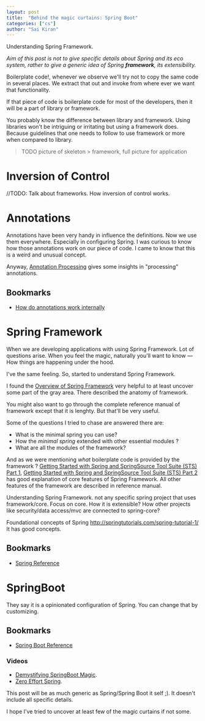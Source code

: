 ```yaml
---
layout: post
title:  "Behind the magic curtains: Spring Boot"
categories: ["cs"]
author: "Sai Kiran"
---
```


Understanding Spring Framework.

*Aim of this post is not to give specific details about Spring and its eco system, rather to give a generic idea of Spring **framework**, its extensibility.*

Boilerplate code!, whenever we observe we'll try not to copy the same code in several places. 
We extract that out and invoke from where ever we want that functionality. 

If that piece of code is boilerplate code for most of the developers, then it will be a part of library or framework.


You probably know the difference between library and framework. Using libraries won't be intriguing or irritating but using a framework does. 
Because guidelines that one needs to follow to use framework or more when compared to library. 

> TODO picture of skeleton > framework, full picture for application

# Inversion of Control
//TODO: Talk about frameworks. How inversion of control works.


# Annotations
Annotations have been very handy in influence the definitions. Now we use them everywhere. 
Especially in configuring Spring. 
I was curious to know how those annotations work on our piece of code. 
I came to know that this is a weird and unusual concept.

Anyway, [Annotation Processing][Annotation Processing 101] gives some insights in "processing" annotations.
## Bookmarks
- [How do annotations work internally][How do annotations work internally]


# Spring Framework


When we are developing applications with using Spring Framework. Lot of questions arise. 
When you feel the magic, naturally you'll want to know &mdash; How things are happening under the hood.

I've the same feeling. So, started to understand Spring Framework.

I found the [Overview of Spring Framework][SpringOverView] very helpful to at least uncover some part of the gray area.
There described the anatomy of framework. 

You might also want to go through the complete reference manual of framework except that it is lenghty. But that'll be very useful.

Some of the questions I tried to chase are answered there are:
- What is the minimal spring you can use?
- How the *minimal spring* extended with other essential modules ?
- What are all the modules of the framework?


And as we were mentioning *what* boilerplate code is provided by the framework ?
[Getting Started with Spring and SpringSource Tool Suite (STS) Part 1][SpringVideo1], 
[Getting Started with Spring and SpringSource Tool Suite (STS) Part 2][SpringVideo2]
has good explanation of core features of Spring Framework. All other features of the framework are described in reference manual.



Understanding Spring Framework. not any specific spring project that uses framework/core.
Focus on core. How it is extensible? How other projects like security/data access/mvc are connected to spring-core?



Foundational concepts of Spring 
http://springtutorials.com/spring-tutorial-1/ It has good concepts.


## Bookmarks
- [Spring Reference][Spring Link 1]

# SpringBoot
They say it is a opinionated configuration of Spring. You can change that by customizing.
## Bookmarks
- [Spring Boot Reference][Springboot Link 1]

### Videos
- [Demystifying SpringBoot Magic][Demystifying SpringBoot Magic].
- [Zero Effort Spring][Zero Effort Spring].


This post will be as much generic as Spring/Spring Boot it self ;). It doesn't include all specific details.



I hope I've tried to uncover at least few of the magic curtains if not some.


[Annotation Processing 101]: http://hannesdorfmann.com/annotation-processing/annotationprocessing101
[How do annotations work internally]: https://stackoverflow.com/questions/18189980/how-do-annotations-work-internally

[Spring Link 1]: http://docs.spring.io/spring/docs/current/spring-framework-reference/htmlsingle/
[SpringOverView]: https://docs.spring.io/spring/docs/current/spring-framework-reference/html/overview.html
[SpringVideo1]: https://www.youtube.com/watch?v=kSITVsOUvLU
[SpringVideo2]: https://www.youtube.com/watch?v=u3axrmN-wrE
[Springboot Link 1]: http://docs.spring.io/spring-boot/docs/current/reference/htmlsingle/
[Demystifying SpringBoot Magic]: https://spring.io/blog/2016/12/14/spring-tips-demystifying-bootiful-magic
[Zero Effort Spring]: https://www.youtube.com/watch?v=cTPAKMIm_pM&list=PLgGXSWYM2FpOa_FTla-x5Wd10dpmgrRC4